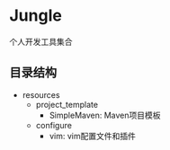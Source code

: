 # Jungle
个人开发工具集合

## 目录结构
- resources
    - project_template
        - SimpleMaven: Maven项目模板
    - configure
        - vim: vim配置文件和插件
